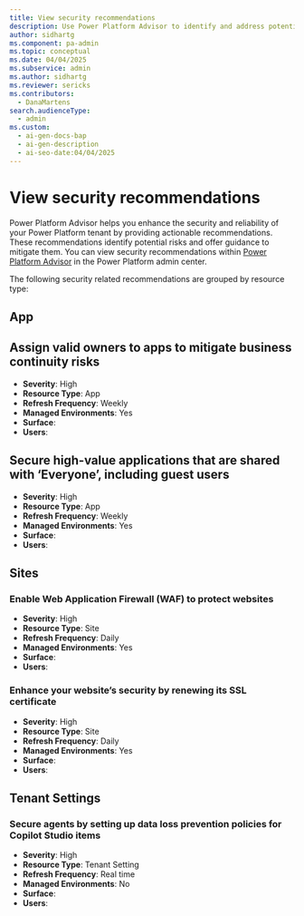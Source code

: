 ```yaml
---
title: View security recommendations
description: Use Power Platform Advisor to identify and address potential risks across apps, sites, and tenant settings.
author: sidhartg
ms.component: pa-admin
ms.topic: conceptual
ms.date: 04/04/2025
ms.subservice: admin
ms.author: sidhartg
ms.reviewer: sericks
ms.contributors:
  - DanaMartens
search.audienceType:
  - admin
ms.custom:
  - ai-gen-docs-bap
  - ai-gen-description
  - ai-seo-date:04/04/2025
---
```


# View security recommendations

Power Platform Advisor helps you enhance the security and reliability of your Power Platform tenant by providing actionable recommendations. These recommendations identify potential risks and offer guidance to mitigate them. You can view security recommendations within [Power Platform Advisor](power-platform-advisor.md) in the Power Platform admin center.

The following security related recommendations are grouped by resource type:

## App

## Assign valid owners to apps to mitigate business continuity risks

- **Severity**: High  
- **Resource Type**: App  
- **Refresh Frequency**: Weekly  
- **Managed Environments**: Yes  
- **Surface**:  
- **Users**:  

## Secure high-value applications that are shared with ‘Everyone’, including guest users

- **Severity**: High  
- **Resource Type**: App  
- **Refresh Frequency**: Weekly  
- **Managed Environments**: Yes  
- **Surface**:  
- **Users**:  

## Sites

### Enable Web Application Firewall (WAF) to protect websites

- **Severity**: High  
- **Resource Type**: Site  
- **Refresh Frequency**: Daily  
- **Managed Environments**: Yes  
- **Surface**:  
- **Users**:  

### Enhance your websiteʼs security by renewing its SSL certificate

- **Severity**: High  
- **Resource Type**: Site  
- **Refresh Frequency**: Daily  
- **Managed Environments**: Yes  
- **Surface**:  
- **Users**:  

## Tenant Settings

### Secure agents by setting up data loss prevention policies for Copilot Studio items

- **Severity**: High  
- **Resource Type**: Tenant Setting  
- **Refresh Frequency**: Real time  
- **Managed Environments**: No  
- **Surface**:  
- **Users**:  
